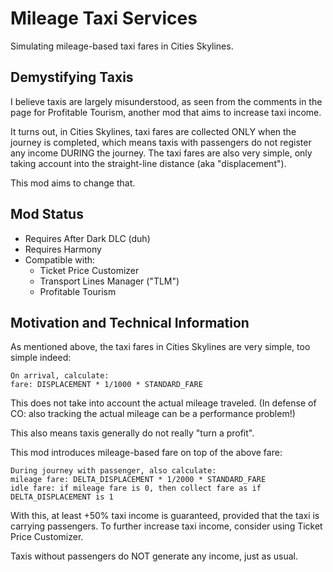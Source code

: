 # Mileage Taxi Services
Simulating mileage-based taxi fares in Cities Skylines.

## Demystifying Taxis
I believe taxis are largely misunderstood, as seen from the comments in the page for Profitable Tourism, another mod that aims to increase taxi income.

It turns out, in Cities Skylines, taxi fares are collected ONLY when the journey is completed, which means taxis with passengers do not register any income DURING the journey.
The taxi fares are also very simple, only taking account into the straight-line distance (aka "displacement").

This mod aims to change that.

## Mod Status
- Requires After Dark DLC (duh)
- Requires Harmony
- Compatible with:
  - Ticket Price Customizer
  - Transport Lines Manager ("TLM")
  - Profitable Tourism

## Motivation and Technical Information
As mentioned above, the taxi fares in Cities Skylines are very simple, too simple indeed:

```
On arrival, calculate:
fare: DISPLACEMENT * 1/1000 * STANDARD_FARE
```

This does not take into account the actual mileage traveled. (In defense of CO: also tracking the actual mileage can be a performance problem!)

This also means taxis generally do not really "turn a profit".

This mod introduces mileage-based fare on top of the above fare:

```
During journey with passenger, also calculate:
mileage fare: DELTA_DISPLACEMENT * 1/2000 * STANDARD_FARE
idle fare: if mileage fare is 0, then collect fare as if DELTA_DISPLACEMENT is 1
```

With this, at least +50% taxi income is guaranteed, provided that the taxi is carrying passengers.
To further increase taxi income, consider using Ticket Price Customizer.

Taxis without passengers do NOT generate any income, just as usual.
